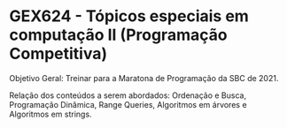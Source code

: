 # GEX624 - Tópicos especiais em computação II (Programação Competitiva)

Objetivo Geral: Treinar para a Maratona de Programação da SBC de 2021.<br>

Relação dos conteúdos a serem abordados: Ordenação e Busca,  Programação Dinâmica,  Range Queries, Algoritmos em árvores e Algoritmos em strings.
